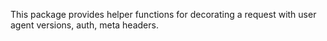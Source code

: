 This package provides helper functions for decorating a request with user agent
versions, auth, meta headers.
